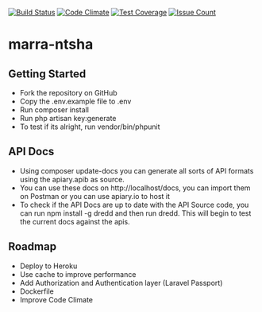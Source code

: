 [![Build Status](https://travis-ci.org/marcelomarra/marra-nhtsa.svg?branch=master)](https://travis-ci.org/marcelomarra/marra-nhtsa)
[![Code Climate](https://codeclimate.com/github/marcelomarra/marra-nhtsa/badges/gpa.svg)](https://codeclimate.com/github/marcelomarra/marra-nhtsa)
[![Test Coverage](https://codeclimate.com/github/marcelomarra/marra-nhtsa/badges/coverage.svg)](https://codeclimate.com/github/marcelomarra/marra-nhtsa/coverage)
[![Issue Count](https://codeclimate.com/github/marcelomarra/marra-nhtsa/badges/issue_count.svg)](https://codeclimate.com/github/marcelomarra/marra-nhtsa)

# marra-ntsha

## Getting Started

- Fork the repository on GitHub
- Copy the .env.example file to .env
- Run composer install
- Run php artisan key:generate
- To test if its alright, run vendor/bin/phpunit

## API Docs

- Using composer update-docs you can generate all sorts of API formats using the apiary.apib as source.
- You can use these docs on http://localhost/docs, you can import them on Postman or you can use apiary.io to host it
- To check if the API Docs are up to date with the API Source code, you can run npm install -g dredd and then run dredd. This will begin to test the current docs against the apis.

## Roadmap

- Deploy to Heroku
- Use cache to improve performance
- Add Authorization and Authentication layer (Laravel Passport)
- Dockerfile
- Improve Code Climate 
